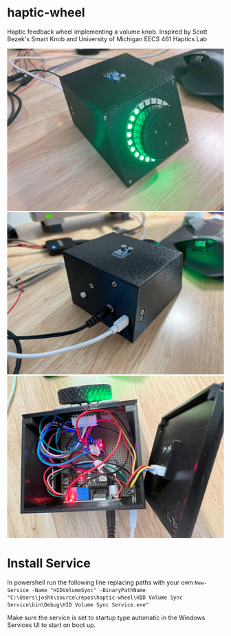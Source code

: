 # haptic-wheel
Haptic feedback wheel implementing a volume knob. Inspired by Scott Bezek's Smart Knob and University of Michigan EECS 461 Haptics Lab

![View 1](https://github.com/Jkallus/haptic-wheel/blob/main/images/IMG_9906.jpg)
![View 2](https://github.com/Jkallus/haptic-wheel/blob/main/images/IMG_9907.jpg)
![View 3](https://github.com/Jkallus/haptic-wheel/blob/main/images/IMG_9908.jpg)

# Install Service
In powershell run the following line replacing paths with your own
`New-Service -Name "HIDVolumeSync" -BinaryPathName "C:\Users\joshk\source\repos\haptic-wheel\HID Volume Sync Service\bin\Debug\HID Volume Sync Service.exe"`
 
Make sure the service is set to startup type automatic in the Windows Services UI to start on boot up.
